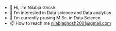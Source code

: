 - 👋 Hi, I’m Nilabja Ghosh
- 👀 I’m interested in Data science and Data analytics
- 🌱 I’m currently prusing M.Sc. in Data Science
- 📫 How to reach me nilabjaghosh2001@gmail.com



<!-- - 💞️ I’m looking to collaborate on ... -->
<!---
nilabja-10/nilabja-10 is a ✨ special ✨ repository because its `README.md` (this file) appears on your GitHub profile.
You can click the Preview link to take a look at your changes.
--->
